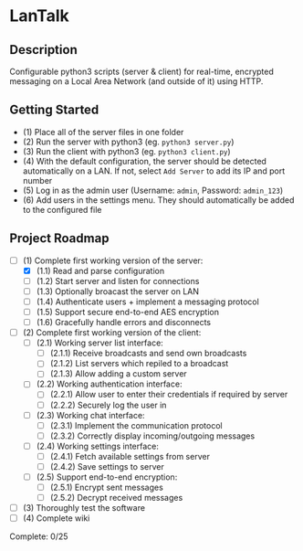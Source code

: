 # LanTalk

## Description
Configurable python3 scripts (server &amp; client) for real-time, encrypted messaging on a Local Area Network (and outside of it) using HTTP.

## Getting Started
- (1) Place all of the server files in one folder
- (2) Run the server with python3 (eg. `python3 server.py`)
- (3) Run the client with python3 (eg. `python3 client.py`)
- (4) With the default configuration, the server should be detected automatically on a LAN. If not, select `Add Server` to add its IP and port number
- (5) Log in as the admin user (Username: `admin`, Password: `admin_123`)
- (6) Add users in the settings menu. They should automatically be added to the configured file

## Project Roadmap
- [ ] (1) Complete first working version of the server:
  - [x] (1.1) Read and parse configuration
  - [ ] (1.2) Start server and listen for connections
  - [ ] (1.3) Optionally broacast the server on LAN
  - [ ] (1.4) Authenticate users + implement a messaging protocol
  - [ ] (1.5) Support secure end-to-end AES encryption
  - [ ] (1.6) Gracefully handle errors and disconnects
- [ ] (2) Complete first working version of the client:
  - [ ] (2.1) Working server list interface:
    - [ ] (2.1.1) Receive broadcasts and send own broadcasts
    - [ ] (2.1.2) List servers which repiled to a broadcast
    - [ ] (2.1.3) Allow adding a custom server
  - [ ] (2.2) Working authentication interface:
    - [ ] (2.2.1) Allow user to enter their credentials if required by server
    - [ ] (2.2.2) Securely log the user in
  - [ ] (2.3) Working chat interface:
    - [ ] (2.3.1) Implement the communication protocol
    - [ ] (2.3.2) Correctly display incoming/outgoing messages
  - [ ] (2.4) Working settings interface:
    - [ ] (2.4.1) Fetch available settings from server
    - [ ] (2.4.2) Save settings to server
  - [ ] (2.5) Support end-to-end encryption:
    - [ ] (2.5.1) Encrypt sent messages
    - [ ] (2.5.2) Decrypt received messages
- [ ] (3) Thoroughly test the software
- [ ] (4) Complete wiki

Complete: 0/25
